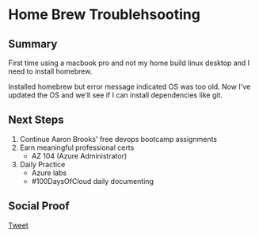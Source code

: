 
# Home Brew Troublehsooting

## Summary

First time using a macbook pro and not my home build linux desktop and I need to install homebrew.

Installed homebrew but error message indicated OS was too old. Now I've updated the OS and we'll see if I can install dependencies like git. 

## Next Steps

1) Continue Aaron Brooks' free devops bootcamp assignments
2) Earn meaningful professional certs
    - AZ 104 (Azure Administrator)
3) Daily Practice
    - Azure labs
    - #100DaysOfCloud daily documenting

## Social Proof

[Tweet](https://twitter.com/lrnallday/status/1362011473875251201)
